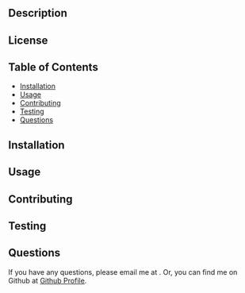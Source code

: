 # <Your-Project-Title>

## Description

## License

## Table of Contents

- [Installation](#installation)
- [Usage](#usage)
- [Contributing](#contributing)
- [Testing](#testing)
- [Questions](#questions)

## Installation

## Usage

## Contributing

## Testing

## Questions

If you have any questions, please email me at .
Or, you can find me on Github at [Github Profile](https://www.github.com/).

